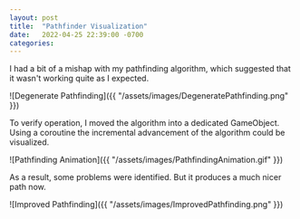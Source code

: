 ```yaml
---
layout: post
title:  "Pathfinder Visualization"
date:   2022-04-25 22:39:00 -0700
categories: 
---
```

I had a bit of a mishap with my pathfinding algorithm, which suggested that it wasn't working quite as I expected.

![Degenerate Pathfinding]({{ "/assets/images/DegeneratePathfinding.png" }})

To verify operation, I moved the algorithm into a dedicated GameObject.  Using a coroutine the incremental advancement of the algorithm could be visualized.

![Pathfinding Animation]({{ "/assets/images/PathfindingAnimation.gif" }})

As a result, some problems were identified.  But it produces a much nicer path now.
 
![Improved Pathfinding]({{ "/assets/images/ImprovedPathfinding.png" }})

